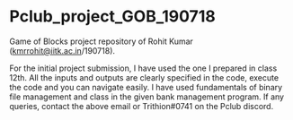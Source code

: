 # Pclub_project_GOB_190718
Game of Blocks project repository of Rohit Kumar (kmrrohit@iitk.ac.in/190718).

For the initial project submission, I have used the one I prepared in class 12th. All the inputs and outputs are clearly specified in the code, execute the code and you can navigate easily. I have used fundamentals of binary file management and class in the given bank management program. If any queries, contact the above email or Trithion#0741 on the Pclub discord.
